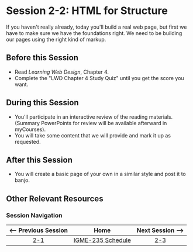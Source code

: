 # Session 2-2: HTML for Structure

If you haven't really already, today you'll build a real web page, but first we have to make sure we have the foundations right.  We need to be building our pages using the right kind of markup.  

## Before this Session
- Read *Learning Web Design*, Chapter 4.
- Complete the "LWD Chapter 4 Study Quiz" until you get the score you want.

## During this Session
- You'll participate in an interactive review of the reading materials.  (Summary PowerPoints for review will be available afterward in myCourses).
- You will take some content that we will provide and mark it up as requested.

## After this Session
- You will create a basic page of your own in a similar style and post it to banjo.

## Other Relevant Resources

### Session Navigation

| <-- Previous Session |               Home                  | Next Session --> |
|:--------------------:|:-----------------------------------:|:----------------:|
|  [2-1](2-1.md)       | [IGME-235 Schedule](../schedule.md) |   [2-3](2-3.md)  |
